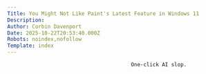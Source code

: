 ```yaml
---
Title: You Might Not Like Paint's Latest Feature in Windows 11
Description: 
Author: Corbin Davenport
Date: 2025-10-22T20:53:40.000Z
Robots: noindex,nofollow
Template: index
---
```


                                            One-click AI slop.
                                        